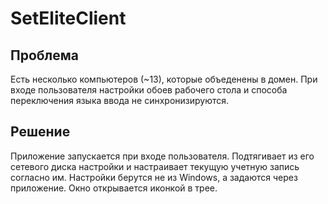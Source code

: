 # SetEliteClient

## Проблема
Есть несколько компьютеров (~13), которые объеденены в домен. 
При входе пользователя настройки обоев рабочего стола и способа 
переключения языка ввода не синхронизируются.

## Решение
Приложение запускается при входе пользователя. Подтягивает из
его сетевого диска настройки и настраивает текущую учетную
запись согласно им.
Настройки берутся не из Windows, а задаются через приложение.
Окно открывается иконкой в трее.
